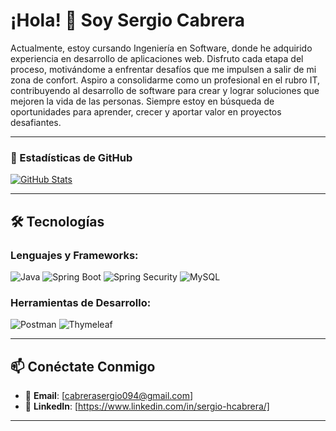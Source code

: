 # ¡Hola! 👋 Soy Sergio Cabrera

Actualmente, estoy cursando Ingeniería en Software, donde he adquirido experiencia en desarrollo de aplicaciones web. Disfruto cada etapa del proceso, motivándome a enfrentar desafíos que me impulsen a salir de mi zona de confort.
Aspiro a consolidarme como un profesional en el rubro IT, contribuyendo al desarrollo de software para crear y lograr soluciones que mejoren la vida de las personas. Siempre estoy en búsqueda de oportunidades para aprender, crecer y aportar valor en proyectos desafiantes.

---

### 🌟 Estadísticas de GitHub

[![GitHub Stats](https://github-readme-stats.vercel.app/api?username=serg10arg&show_icons=true&theme=github_dark)](https://github.com/serg10arg)

---

## 🛠️ Tecnologías

### Lenguajes y Frameworks:
![Java](https://img.shields.io/badge/Java-ED8B00?style=for-the-badge&logo=openjdk&logoColor=white)
![Spring Boot](https://img.shields.io/badge/Spring_Boot-6DB33F?style=for-the-badge&logo=spring-boot&logoColor=white)
![Spring Security](https://img.shields.io/badge/Spring_Security-6DB33F?style=for-the-badge&logo=spring-security&logoColor=white)
![MySQL](https://img.shields.io/badge/MySQL-4479A1?style=for-the-badge&logo=spring-security&logoColor=white)

### Herramientas de Desarrollo:
![Postman](https://img.shields.io/badge/Postman-FF6C37?style=for-the-badge&logo=postman&logoColor=white)
![Thymeleaf](https://img.shields.io/badge/Thymeleaf-005F0F?style=for-the-badge&logo=Thymeleaf&logoColor=white)


---

## 📫 Conéctate Conmigo

- 📧 **Email**: [cabrerasergio094@gmail.com]
- 💼 **LinkedIn**: [https://www.linkedin.com/in/sergio-hcabrera/]

---
